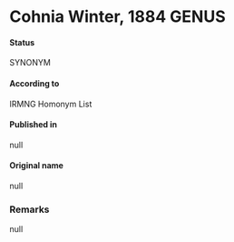 # Cohnia Winter, 1884 GENUS

#### Status
SYNONYM

#### According to
IRMNG Homonym List

#### Published in
null

#### Original name
null

### Remarks
null